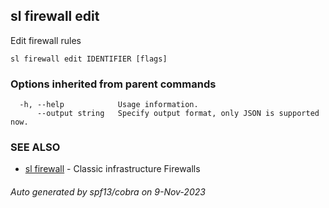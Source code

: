 ## sl firewall edit

Edit firewall rules

```
sl firewall edit IDENTIFIER [flags]
```

### Options inherited from parent commands

```
  -h, --help            Usage information.
      --output string   Specify output format, only JSON is supported now.
```

### SEE ALSO

* [sl firewall](sl_firewall.md)	 - Classic infrastructure Firewalls

###### Auto generated by spf13/cobra on 9-Nov-2023
